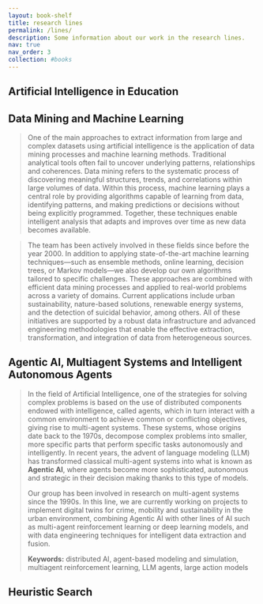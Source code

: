 ```yaml
---
layout: book-shelf
title: research lines
permalink: /lines/
description: Some information about our work in the research lines.
nav: true
nav_order: 3
collection: #books
---
```


## Artificial Intelligence in Education

>

## Data Mining and Machine Learning
> One of the main approaches to extract information from large and complex datasets using artificial intelligence is the application of data mining processes and machine learning methods. Traditional analytical tools often fail to uncover underlying patterns, relationships and coherences. Data mining refers to the systematic process of discovering meaningful structures, trends, and correlations within large volumes of data. Within this process, machine learning plays a central role by providing algorithms capable of learning from data, identifying patterns, and making predictions or decisions without being explicitly programmed. Together, these techniques enable intelligent analysis that adapts and improves over time as new data becomes available.

> The team has been actively involved in these fields since before the year 2000. In addition to applying state-of-the-art machine learning techniques—such as ensemble methods, online learning, decision trees, or Markov models—we also develop our own algorithms tailored to specific challenges. These approaches are combined with efficient data mining processes and applied to real-world problems across a variety of domains. Current applications include urban sustainability, nature-based solutions, renewable energy systems, and the detection of suicidal behavior, among others. All of these initiatives are supported by a robust data infrastructure and advanced engineering methodologies that enable the effective extraction, transformation, and integration of data from heterogeneous sources.
>

## Agentic AI, Multiagent Systems and Intelligent Autonomous Agents

> In the field of Artificial Intelligence, one of the strategies for solving complex problems is based on the use of distributed components endowed with intelligence, called agents, which in turn interact with a common environment to achieve common or conflicting objectives, giving rise to multi-agent systems. These systems, whose origins date back to the 1970s, decompose complex problems into smaller, more specific parts that perform specific tasks autonomously and intelligently. In recent years, the advent of language modeling (LLM) has transformed classical multi-agent systems into what is known as **Agentic AI**, where agents become more sophisticated, autonomous and strategic in their decision making thanks to this type of models.
>
> Our group has been involved in research on multi-agent systems since the 1990s. In this line, we are currently working on projects to implement digital twins for crime, mobility and sustainability in the urban environment, combining Agentic AI with other lines of AI such as multi-agent reinforcement learning or deep learning models, and with data engineering techniques for intelligent data extraction and fusion.
>
> **Keywords:** distributed AI, agent-based modeling and simulation, multiagent reinforcement learning, LLM agents, large action models

## Heuristic Search

>
